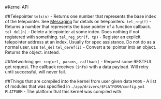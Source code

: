 #Kernel API

##Telepointer
`tels(n)` - Returns one number that represents the base index of the telepointer.  See [Messaging](Messaging.md) for details on telepointers.
`tel_reg(f)` - Returns a number that represents the base pointer of a function callback.
`tel_del(n)` - Delete a telepointer at some index. Does nothing if not registered with something.
`tel_reg_ptr(f, tp)` - Register an explicit telepointer address at an index. Usually for spec assistance. Do not do as a normal user, use `tel_del`
`tel_deref(i)` - Convert a tel pointer into an object. Returns the object.
instead.

##Networking
`get_req(url, params, callback)` - Request some RESTFUL get request.  The callback receives `(info)` with a data payload. Will retry until successful, will never fail.

##Things that are compiled into the kernel from user given data
`MODS` - A list of modules that was specified in `./app/drivers/$PLATFORM/config.yml`
`PLATFORM` - The platform that this kernel was compiled with
